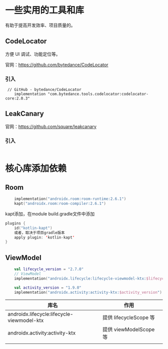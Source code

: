 



# 一些实用的工具和库

有助于提高开发效率、项目质量的。

## CodeLocator

方便 UI 调试、功能定位等。

官网：https://github.com/bytedance/CodeLocator

### 引入

```
 // GitHub - bytedance/CodeLocator
    implementation "com.bytedance.tools.codelocator:codelocator-core:2.0.3"
```

## LeakCanary

官网：https://github.com/square/leakcanary

### 引入

```kotlin

```



# 核心库添加依赖

## Room

```kotlin
    implementation("androidx.room:room-runtime:2.6.1")
    kapt("androidx.room:room-compiler:2.6.1")
```

kapt添加，在module build.gradle文件中添加

```kotlin
plugins {
    id("kotlin-kapt")
    或者，取决于项目gradle版本
    apply plugin: 'kotlin-kapt'
}
```

## ViewModel

```kotlin
    val lifecycle_version = "2.7.0"
    // ViewModel
    implementation("androidx.lifecycle:lifecycle-viewmodel-ktx:$lifecycle_version")

    val activity_version = "1.9.0"
    implementation("androidx.activity:activity-ktx:$activity_version")
```

| 库名                                       | 作用                   |      |
| ------------------------------------------ | ---------------------- | ---- |
| androidx.lifecycle:lifecycle-viewmodel-ktx | 提供 lifecycleScope 等 |      |
| androidx.activity:activity-ktx             | 提供 viewModelScope 等 |      |
|                                            |                        |      |

